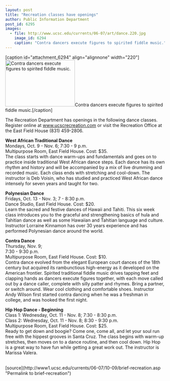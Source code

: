 ```yaml
---
layout: post
title: "Recreation classes have openings"
author: Public Information Department
post_id: 6295
images:
  - file: http://www.ucsc.edu/currents/06-07/art/dance.220.jpg
    image_id: 6294
    caption: "Contra dancers execute figures to spirited fiddle music."
---
```


[caption id="attachment_6294" align="alignnone" width="220"]<a href="http://localhost/mysite/wp-content/uploads/2006/10/dance.220.jpg"><img class="size-full wp-image-6294" src="http://localhost/mysite/wp-content/uploads/2006/10/dance.220.jpg" alt="Contra dancers execute figures to spirited fiddle music." width="220" height="147" /></a>Contra dancers execute figures to spirited fiddle music.[/caption]
<a name="content" id="content"></a>
<p>
  The Recreation Department has openings in the following dance classes. Register online at <a href="http://www.ucscrecreation.com">www.ucscrecreation.com</a> or visit the Recreation Office at the East Field House (831) 459-2806.
</p>
<p>
  <b>West African Traditional Dance<br></b>Mondays, Oct. 9 - Nov. 6; 7:30 - 9 p.m.<br>
  Multipurpose Room, East Field House. Cost: $35.<br>
  The class starts with dance warm-ups and fundamentals and goes on to practice inside traditional West African dance steps. Each dance has its own rhythm and history and will be accompanied by a mix of live drumming and recorded music. Each class ends with stretching and cool-down. The instructor is Deb Voisin, who has studied and practiced West African dance intensely for seven years and taught for two.
</p>
<p>
  <b>Polynesian Dance</b><br>
  Fridays, Oct. 13 - Nov. 3; 7 - 8:30 p.m.<br>
  Dance Studio, East Field House. Cost: $20.<br>
  Learn the sacred and festive dances of Hawaii and Tahiti. This six week class introduces you to the graceful and strengthening basics of hula and Tahitian dance as well as some Hawaiian and Tahitian language and culture. Instructor Lorraine Kinnamon has over 30 years experience and has performed Polynesian dance around the world.
</p>
<p>
  <b>Contra Dance</b><br>
  Thursday, Nov. 9;<br>
  7:30 - 9:30 p.m.<br>
  Multipurpose Room, East Field House. Cost: $10.<br>
  Contra dance evolved from the elegant European court dances of the 18th century but acquired its rambunctious high-energy as it developed on the American frontier. Spirited traditional fiddle music drives tapping feet and clapping hands as dancers execute figures together, with each move called out by a dance caller, complete with silly patter and rhymes. Bring a partner, or switch around. Wear cool clothing and comfortable shoes. Instructor Andy Wilson first started contra dancing when he was a freshman in college, and was hooked the first night.<br>
</p>
<p>
  <b>Hip Hop Dance - Beginning<br></b>Class 1: Wednesday, Oct. 11 - Nov. 8; 7:30 - 8:30 p.m.<br>
  Class 2: Wednesday, Oct. 11 - Nov. 8; 8:30 - 9:30 p.m.<br>
  Multipurpose Room, East Field House. Cost: $25.<br>
  Ready to get down and boogie? Come one, come all, and let your soul run free with the hippest grooves in Santa Cruz. The class begins with warm-up stretches, then moves on to a dance routine, and then cool down. Hip Hop is a great way to have fun while getting a great work out. The instructor is Marissa Valera.<br>
  <br>
</p>
[source](http://www1.ucsc.edu/currents/06-07/10-09/brief-recreation.asp "Permalink to brief-recreation")
